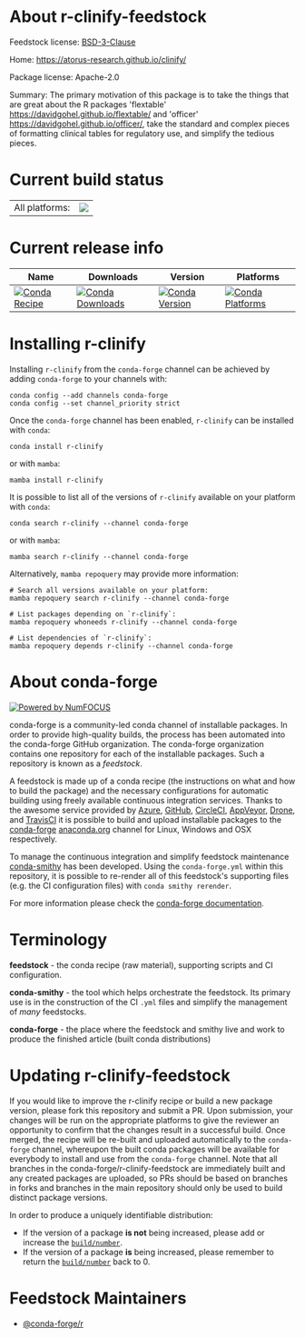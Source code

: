 About r-clinify-feedstock
=========================

Feedstock license: [BSD-3-Clause](https://github.com/conda-forge/r-clinify-feedstock/blob/main/LICENSE.txt)

Home: https://atorus-research.github.io/clinify/

Package license: Apache-2.0

Summary: The primary motivation of this package is to take the things that are great about the R packages 'flextable' <https://davidgohel.github.io/flextable/> and 'officer' <https://davidgohel.github.io/officer/>, take the standard and complex pieces of formatting clinical tables for regulatory use, and simplify the tedious pieces.

Current build status
====================


<table><tr><td>All platforms:</td>
    <td>
      <a href="https://dev.azure.com/conda-forge/feedstock-builds/_build/latest?definitionId=26041&branchName=main">
        <img src="https://dev.azure.com/conda-forge/feedstock-builds/_apis/build/status/r-clinify-feedstock?branchName=main">
      </a>
    </td>
  </tr>
</table>

Current release info
====================

| Name | Downloads | Version | Platforms |
| --- | --- | --- | --- |
| [![Conda Recipe](https://img.shields.io/badge/recipe-r--clinify-green.svg)](https://anaconda.org/conda-forge/r-clinify) | [![Conda Downloads](https://img.shields.io/conda/dn/conda-forge/r-clinify.svg)](https://anaconda.org/conda-forge/r-clinify) | [![Conda Version](https://img.shields.io/conda/vn/conda-forge/r-clinify.svg)](https://anaconda.org/conda-forge/r-clinify) | [![Conda Platforms](https://img.shields.io/conda/pn/conda-forge/r-clinify.svg)](https://anaconda.org/conda-forge/r-clinify) |

Installing r-clinify
====================

Installing `r-clinify` from the `conda-forge` channel can be achieved by adding `conda-forge` to your channels with:

```
conda config --add channels conda-forge
conda config --set channel_priority strict
```

Once the `conda-forge` channel has been enabled, `r-clinify` can be installed with `conda`:

```
conda install r-clinify
```

or with `mamba`:

```
mamba install r-clinify
```

It is possible to list all of the versions of `r-clinify` available on your platform with `conda`:

```
conda search r-clinify --channel conda-forge
```

or with `mamba`:

```
mamba search r-clinify --channel conda-forge
```

Alternatively, `mamba repoquery` may provide more information:

```
# Search all versions available on your platform:
mamba repoquery search r-clinify --channel conda-forge

# List packages depending on `r-clinify`:
mamba repoquery whoneeds r-clinify --channel conda-forge

# List dependencies of `r-clinify`:
mamba repoquery depends r-clinify --channel conda-forge
```


About conda-forge
=================

[![Powered by
NumFOCUS](https://img.shields.io/badge/powered%20by-NumFOCUS-orange.svg?style=flat&colorA=E1523D&colorB=007D8A)](https://numfocus.org)

conda-forge is a community-led conda channel of installable packages.
In order to provide high-quality builds, the process has been automated into the
conda-forge GitHub organization. The conda-forge organization contains one repository
for each of the installable packages. Such a repository is known as a *feedstock*.

A feedstock is made up of a conda recipe (the instructions on what and how to build
the package) and the necessary configurations for automatic building using freely
available continuous integration services. Thanks to the awesome service provided by
[Azure](https://azure.microsoft.com/en-us/services/devops/), [GitHub](https://github.com/),
[CircleCI](https://circleci.com/), [AppVeyor](https://www.appveyor.com/),
[Drone](https://cloud.drone.io/welcome), and [TravisCI](https://travis-ci.com/)
it is possible to build and upload installable packages to the
[conda-forge](https://anaconda.org/conda-forge) [anaconda.org](https://anaconda.org/)
channel for Linux, Windows and OSX respectively.

To manage the continuous integration and simplify feedstock maintenance
[conda-smithy](https://github.com/conda-forge/conda-smithy) has been developed.
Using the ``conda-forge.yml`` within this repository, it is possible to re-render all of
this feedstock's supporting files (e.g. the CI configuration files) with ``conda smithy rerender``.

For more information please check the [conda-forge documentation](https://conda-forge.org/docs/).

Terminology
===========

**feedstock** - the conda recipe (raw material), supporting scripts and CI configuration.

**conda-smithy** - the tool which helps orchestrate the feedstock.
                   Its primary use is in the construction of the CI ``.yml`` files
                   and simplify the management of *many* feedstocks.

**conda-forge** - the place where the feedstock and smithy live and work to
                  produce the finished article (built conda distributions)


Updating r-clinify-feedstock
============================

If you would like to improve the r-clinify recipe or build a new
package version, please fork this repository and submit a PR. Upon submission,
your changes will be run on the appropriate platforms to give the reviewer an
opportunity to confirm that the changes result in a successful build. Once
merged, the recipe will be re-built and uploaded automatically to the
`conda-forge` channel, whereupon the built conda packages will be available for
everybody to install and use from the `conda-forge` channel.
Note that all branches in the conda-forge/r-clinify-feedstock are
immediately built and any created packages are uploaded, so PRs should be based
on branches in forks and branches in the main repository should only be used to
build distinct package versions.

In order to produce a uniquely identifiable distribution:
 * If the version of a package **is not** being increased, please add or increase
   the [``build/number``](https://docs.conda.io/projects/conda-build/en/latest/resources/define-metadata.html#build-number-and-string).
 * If the version of a package **is** being increased, please remember to return
   the [``build/number``](https://docs.conda.io/projects/conda-build/en/latest/resources/define-metadata.html#build-number-and-string)
   back to 0.

Feedstock Maintainers
=====================

* [@conda-forge/r](https://github.com/orgs/conda-forge/teams/r/)

